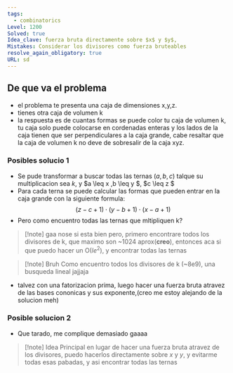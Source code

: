 ```yaml
---
tags:
  - combinatorics
Level: 1200
Solved: true
Idea_clave: fuerza bruta directamente sobre $x$ y $y$,
Mistakes: Considerar los divisores como fuerza bruteables
resolve_again_obligatory: true
URL: sd
---
```


## De que va el problema

- el problema te presenta una caja de dimensiones x,y,z.
- tienes otra caja de volumen k
- la respuesta es de cuantas formas se puede color tu caja de volumen k, tu caja solo puede colocarse en cordenadas enteras y los lados de la caja tienen que ser perpendiculares a la caja grande, cabe resaltar que la caja de volumen k no deve de sobresalir de la caja xyz.


### Posibles solucio 1

-  Se pude transformar a buscar todas las ternas $(a,b,c)$ talque su multiplicacion sea $k$, y $a \leq x $,$b \leq y $, $c \leq z $ 
- Para cada terna se puede calcular las formas que pueden entrar en la caja grande con la siguiente formula:
$$ (z-c+1)\cdot(y-b+1)\cdot(x-a+1)$$
- Pero como encuentro todas las ternas que mltipliquen k?

>[!note] gaa
> nose si esta bien pero, primero encontrare todos los divisores de k, que maximo son ~1024 aprox(**creo**), entonces aca si que puedo hacer un O($le^2$), y encontrar todas las ternas

>[!note] Bruh
> Como encuentro todos los divisores de k (~8e9), una busqueda lineal jajjaja

- talvez con una fatorizacion prima, luego hacer una fuerza bruta atravez de las bases cononicas y sus exponente,(creo me estoy alejando de la solucion meh)

### Posible solucion 2

- Que tarado, me complique demasiado gaaaa

>[!note] Idea Principal
> en lugar de hacer una fuerza bruta atravez de los divisores, puedo hacerlos directamente sobre $x$ y $y$, y evitarme todas esas pabadas, y asi encontrar todas las ternas



